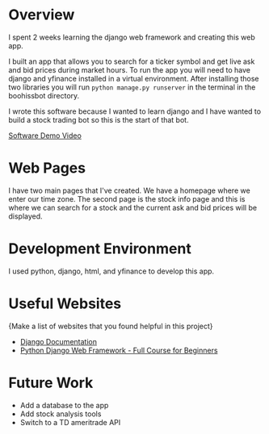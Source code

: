 # Overview

I spent 2 weeks learning the django web framework and creating this web app.

I built an app that allows you to search for a ticker symbol and get live ask and bid prices during market hours. To run the app you will need to have django and yfinance installed in a virtual environment. After installing those two libraries you will run `python manage.py runserver` in the terminal in the boohissbot directory.

I wrote this software because I wanted to learn django and I have wanted to build a stock trading bot so this is the start of that bot.

[Software Demo Video](https://youtu.be/rOLT8UxU0R8)

# Web Pages

I have two main pages that I've created. We have a homepage where we enter our time zone. The second page is the stock info page and this is where we can search for a stock and the current ask and bid prices will be displayed.

# Development Environment

I used python, django, html, and yfinance to develop this app.

# Useful Websites

{Make a list of websites that you found helpful in this project}
* [Django Documentation](https://docs.djangoproject.com/en/3.2/)
* [Python Django Web Framework - Full Course for Beginners](https://www.youtube.com/watch?v=F5mRW0jo-U4&t=2018s)

# Future Work

* Add a database to the app
* Add stock analysis tools
* Switch to a TD ameritrade API